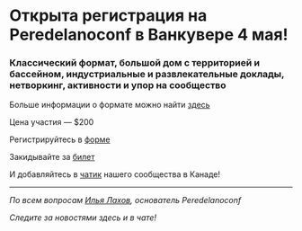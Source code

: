 # Открыта регистрация на **Peredelanoconf** в Ванкувере 4 мая!

### Классический формат, большой дом с территорией и бассейном, индустриальные и развлекательные доклады, нетворкинг, активности и упор на сообщество

Больше информации о формате можно найти [здесь](/./confs/standard.md)

Цена участия — $200

Регистрируйтесь в [форме](https://airtable.com/appbRs7OEZzeCA0B0/pagtBIIap3rjFbS3K/form)

Закидывайте за [билет](/./guides/how-to-pay.md)

И добавляйтесь в [чатик](https://t.me/peredelano_canada) нашего сообщества в Канаде! 

---

_По всем вопросам [Илья Лахов](https://t.me/ilakhov), основатель Peredelanoconf_

_Следите за новостями здесь и в чате!_
